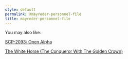 ```yaml
---
style: default
permalink: Xmayreder-personnel-file
title: mayreder-personnel-file
---
```

You may also like:

[SCP-2093: Open Alpha](http://scp-wiki.net/scp-2093)

[The White Horse (The Conqueror With The Golden Crown)](http://scp-wiki.net/the-white-horse)
